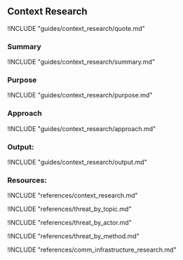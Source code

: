 ## Context Research

!INCLUDE "guides/context_research/quote.md"

### Summary

!INCLUDE "guides/context_research/summary.md"

### Purpose

!INCLUDE "guides/context_research/purpose.md"

### Approach

!INCLUDE "guides/context_research/approach.md"

### Output:

!INCLUDE "guides/context_research/output.md"

### Resources:

!INCLUDE "references/context_research.md"

!INCLUDE "references/threat_by_topic.md"

!INCLUDE "references/threat_by_actor.md"

!INCLUDE "references/threat_by_method.md"

!INCLUDE "references/comm_infrastructure_research.md"
